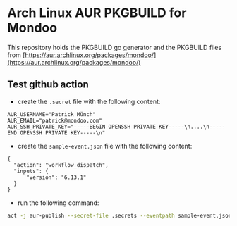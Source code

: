 # Arch Linux AUR PKGBUILD for Mondoo

This repository holds the PKGBUILD go generator and the PKGBUILD files from [https://aur.archlinux.org/packages/mondoo/](https://aur.archlinux.org/packages/mondoo/)

## Test github action

- create the `.secret` file with the following content:

```
AUR_USERNAME="Patrick Münch"
AUR_EMAIL="patrick@mondoo.com"
AUR_SSH_PRIVATE_KEY="-----BEGIN OPENSSH PRIVATE KEY-----\n....\n-----END OPENSSH PRIVATE KEY-----\n"
```

- create the `sample-event.json` file with the following content:

```
{
  "action": "workflow_dispatch",
  "inputs": {
      "version": "6.13.1"
  }
}
```

- run the following command:

```bash
act -j aur-publish --secret-file .secrets --eventpath sample-event.json -v
```